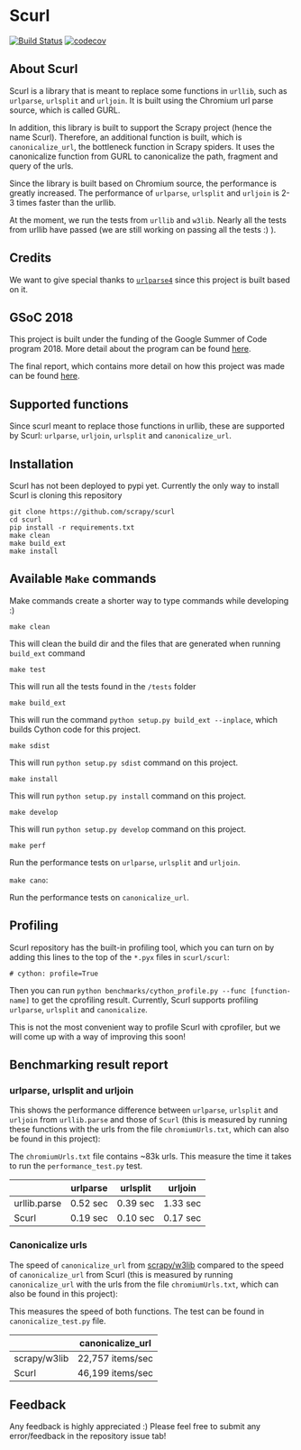 # Scurl

[![Build Status](https://travis-ci.org/scrapy/scurl.svg?branch=master)](https://travis-ci.org/scrapy/scurl)
[![codecov](https://codecov.io/gh/scrapy/scurl/branch/master/graph/badge.svg)](https://codecov.io/gh/scrapy/scurl)


## About Scurl

Scurl is a library that is meant to replace some functions in `urllib`, such as `urlparse`,
`urlsplit` and `urljoin`. It is built using the Chromium url parse source, which is called GURL.

In addition, this library is built to support the Scrapy project (hence the name Scurl).
Therefore, an additional function is built, which is `canonicalize_url`, the bottleneck
function in Scrapy spiders. It uses the canonicalize function from GURL to canonicalize
the path, fragment and query of the urls.

Since the library is built based on Chromium source, the performance is greatly
increased. The performance of `urlparse`, `urlsplit` and `urljoin` is 2-3 times faster than
the urllib.

At the moment, we run the tests from `urllib` and `w3lib`. Nearly all the tests
from urllib have passed (we are still working on passing all the tests :) ).


## Credits

We want to give special thanks to [`urlparse4`](https://github.com/commonsearch/urlparse4)
since this project is built based on it.

## GSoC 2018

This project is built under the funding of the Google Summer of Code program 2018.
More detail about the program can be found [here](https://summerofcode.withgoogle.com/).

The final report, which contains more detail on how this project was made can be found
[here](https://gist.github.com/nctl144/48c924e039a612f009b7827768feb184).


## Supported functions

Since scurl meant to replace those functions in urllib, these are supported by Scurl:
`urlparse`, `urljoin`, `urlsplit` and `canonicalize_url`.


## Installation

Scurl has not been deployed to pypi yet. Currently the only way to install Scurl is
cloning this repository

```
git clone https://github.com/scrapy/scurl
cd scurl
pip install -r requirements.txt
make clean
make build_ext
make install
```


## Available `Make` commands

Make commands create a shorter way to type commands while developing :)

`make clean`

This will clean the build dir and the files that are generated when running `build_ext` command

`make test`

This will run all the tests found in the `/tests` folder

`make build_ext`

This will run the command `python setup.py build_ext --inplace`, which builds Cython code
for this project.

`make sdist`

This will run `python setup.py sdist` command on this project.

`make install`

This will run `python setup.py install` command on this project.

`make develop`

This will run `python setup.py develop` command on this project.

`make perf`

Run the performance tests on `urlparse`, `urlsplit` and `urljoin`.

`make cano`:

Run the performance tests on `canonicalize_url`.


## Profiling

Scurl repository has the built-in profiling tool, which you can turn on by adding this
lines to the top of the `*.pyx` files in `scurl/scurl`:

```
# cython: profile=True
```

Then you can run `python benchmarks/cython_profile.py --func [function-name]` to get the
cprofiling result. Currently, Scurl supports profiling `urlparse`, `urlsplit` and `canonicalize`.

This is not the most convenient way to profile Scurl with cprofiler, but we will come
up with a way of improving this soon!


## Benchmarking result report

### urlparse, urlsplit and urljoin
This shows the performance difference between `urlparse`, `urlsplit` and `urljoin` from
`urllib.parse` and those of `Scurl` (this is measured by running these functions with the
urls from the file `chromiumUrls.txt`, which can also be found in this project):

The `chromiumUrls.txt` file contains ~83k urls. This measure the time it takes to run the
`performance_test.py` test.

|               | urlparse      | urlsplit    | urljoin  |
| ------------- |:-------------:|:-----------:|:--------:|
| urllib.parse  | 0.52 sec      | 0.39 sec    | 1.33 sec |
| Scurl         | 0.19 sec      | 0.10 sec    | 0.17 sec |


### Canonicalize urls
The speed of `canonicalize_url` from [scrapy/w3lib](https://github.com/scrapy/w3lib)
compared to the speed of `canonicalize_url` from Scurl (this is measured by running
`canonicalize_url` with the urls from the file `chromiumUrls.txt`, which can also be
found in this project):

This measures the speed of both functions. The test can be found in `canonicalize_test.py`
file.

|               |canonicalize_url |
| ------------- |:---------------:|
| scrapy/w3lib  | 22,757 items/sec|
| Scurl         | 46,199 items/sec|

## Feedback

Any feedback is highly appreciated :) Please feel free to submit any
error/feedback in the repository issue tab!
